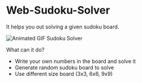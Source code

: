 # Web-Sudoku-Solver
It helps you out solving a given sudoku board.

![Animated GIF Sudoku Solver](https://i.imgur.com/9ZVguuT.gif)

What can it do?
- Write your own numbers in the board and solve it
- Generate random sudoku board to solve
- Use different size board (3x3, 6x6, 9x9)
